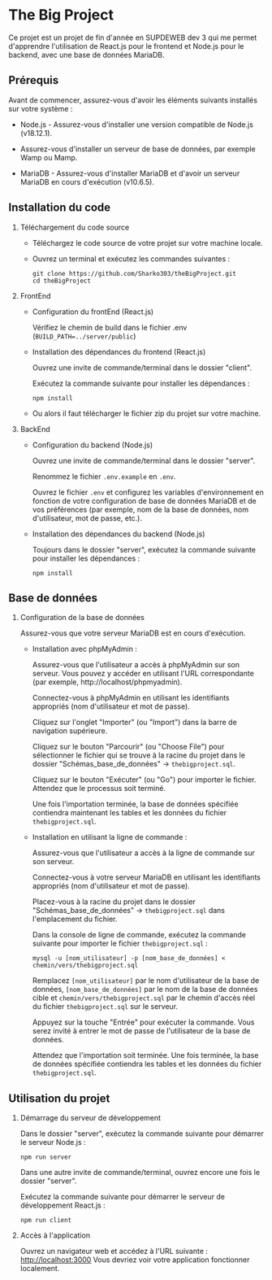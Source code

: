 # The Big Project

Ce projet est un projet de fin d'année en SUPDEWEB dev 3 qui me permet d'apprendre l'utilisation de React.js pour le frontend et Node.js pour le backend, avec une base de données MariaDB.

## Prérequis

Avant de commencer, assurez-vous d'avoir les éléments suivants installés sur votre système :

- Node.js - Assurez-vous d'installer une version compatible de Node.js (v18.12.1).

- Assurez-vous d'installer un serveur de base de données, par exemple Wamp ou Mamp.

- MariaDB - Assurez-vous d'installer MariaDB et d'avoir un serveur MariaDB en cours d'exécution (v10.6.5).

## Installation du code

1. Téléchargement du code source

   - Téléchargez le code source de votre projet sur votre machine locale.

   - Ouvrez un terminal et exécutez les commandes suivantes :
     ```
     git clone https://github.com/Sharko303/theBigProject.git
     cd theBigProject
     ```

2. FrontEnd

   - Configuration du frontEnd (React.js)

     Vérifiez le chemin de build dans le fichier .env (`BUILD_PATH=../server/public`)

   - Installation des dépendances du frontend (React.js)

     Ouvrez une invite de commande/terminal dans le dossier "client".

     Exécutez la commande suivante pour installer les dépendances :
     ```
     npm install
     ```
    - Ou alors il faut télécharger le fichier zip du projet sur votre machine.

3. BackEnd

   - Configuration du backend (Node.js)

     Ouvrez une invite de commande/terminal dans le dossier "server".

     Renommez le fichier `.env.example` en `.env`.

     Ouvrez le fichier `.env` et configurez les variables d'environnement en fonction de votre configuration de base de données MariaDB et de vos préférences (par exemple, nom de la base de données, nom d'utilisateur, mot de passe, etc.).

   - Installation des dépendances du backend (Node.js)

     Toujours dans le dossier "server", exécutez la commande suivante pour installer les dépendances :
     ```
     npm install
     ```

## Base de données

1. Configuration de la base de données

   Assurez-vous que votre serveur MariaDB est en cours d'exécution.

   - Installation avec phpMyAdmin :

     Assurez-vous que l'utilisateur a accès à phpMyAdmin sur son serveur. Vous pouvez y accéder en utilisant l'URL correspondante (par exemple, http://localhost/phpmyadmin).

     Connectez-vous à phpMyAdmin en utilisant les identifiants appropriés (nom d'utilisateur et mot de passe).

     Cliquez sur l'onglet "Importer" (ou "Import") dans la barre de navigation supérieure.

     Cliquez sur le bouton "Parcourir" (ou "Choose File") pour sélectionner le fichier qui se trouve à la racine du projet dans le dossier "Schémas_base_de_données" → `thebigproject.sql`.

     Cliquez sur le bouton "Exécuter" (ou "Go") pour importer le fichier. Attendez que le processus soit terminé.

     Une fois l'importation terminée, la base de données spécifiée contiendra maintenant les tables et les données du fichier `thebigproject.sql`.

   - Installation en utilisant la ligne de commande :

     Assurez-vous que l'utilisateur a accès à la ligne de commande sur son serveur.

     Connectez-vous à votre serveur MariaDB en utilisant les identifiants appropriés (nom d'utilisateur et mot de passe).

     Placez-vous à la racine du projet dans le dossier "Schémas_base_de_données" → `thebigproject.sql` dans l'emplacement du fichier.

     Dans la console de ligne de commande, exécutez la commande suivante pour importer le fichier `thebigproject.sql` :
     ```
     mysql -u [nom_utilisateur] -p [nom_base_de_données] < chemin/vers/thebigproject.sql
     ```
     Remplacez `[nom_utilisateur]` par le nom d'utilisateur de la base de données, `[nom_base_de_données]` par le nom de la base de données cible et `chemin/vers/thebigproject.sql` par le chemin d'accès réel du fichier `thebigproject.sql` sur le serveur.

     Appuyez sur la touche "Entrée" pour exécuter la commande. Vous serez invité à entrer le mot de passe de l'utilisateur de la base de données.

     Attendez que l'importation soit terminée. Une fois terminée, la base de données spécifiée contiendra les tables et les données du fichier `thebigproject.sql`.

## Utilisation du projet

1. Démarrage du serveur de développement

   Dans le dossier "server", exécutez la commande suivante pour démarrer le serveur Node.js :
   ```
   npm run server
   ```
   Dans une autre invite de commande/terminal, ouvrez encore une fois le dossier "server".

   Exécutez la commande suivante pour démarrer le serveur de développement React.js :
   
   ```
   npm run client
   ```
2. Accès à l'application

   Ouvrez un navigateur web et accédez à l'URL suivante : [http://localhost:3000](http://localhost:3000)
   Vous devriez voir votre application fonctionner localement.